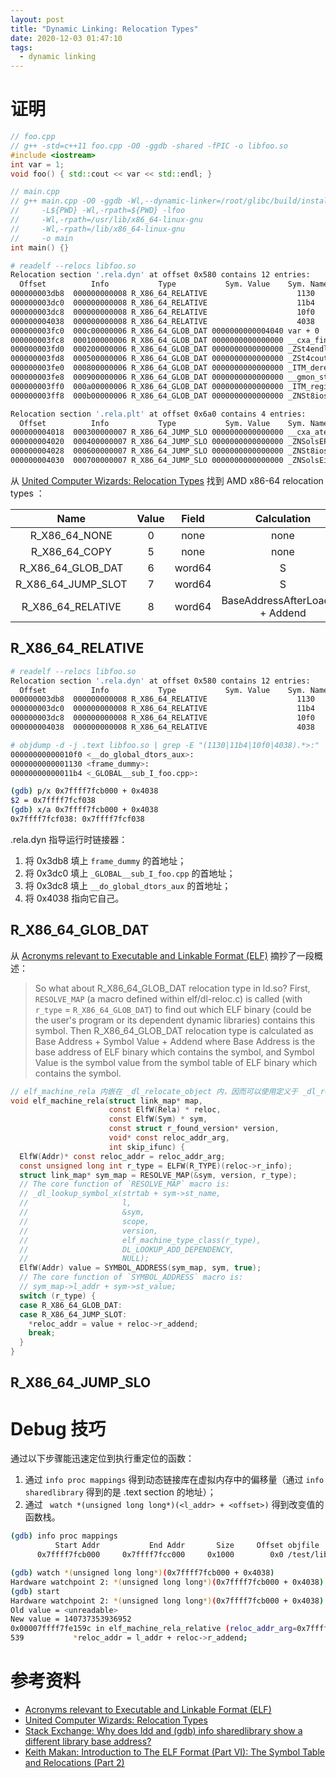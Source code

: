 ```yaml
---
layout: post
title: "Dynamic Linking: Relocation Types"
date: 2020-12-03 01:47:10
tags:
  - dynamic linking
---
```


# 证明

```cpp
// foo.cpp
// g++ -std=c++11 foo.cpp -O0 -ggdb -shared -fPIC -o libfoo.so
#include <iostream>
int var = 1;
void foo() { std::cout << var << std::endl; }
```

```cpp
// main.cpp
// g++ main.cpp -O0 -ggdb -Wl,--dynamic-linker=/root/glibc/build/install/lib/ld-linux-x86-64.so.2 \
//     -L${PWD} -Wl,-rpath=${PWD} -lfoo                                                           \
//     -Wl,-rpath=/usr/lib/x86_64-linux-gnu                                                       \
//     -Wl,-rpath=/lib/x86_64-linux-gnu                                                           \
//     -o main
int main() {}
```

```bash
# readelf --relocs libfoo.so
Relocation section '.rela.dyn' at offset 0x580 contains 12 entries:
  Offset          Info           Type           Sym. Value    Sym. Name + Addend
000000003db8  000000000008 R_X86_64_RELATIVE                    1130
000000003dc0  000000000008 R_X86_64_RELATIVE                    11b4
000000003dc8  000000000008 R_X86_64_RELATIVE                    10f0
000000004038  000000000008 R_X86_64_RELATIVE                    4038
000000003fc0  000c00000006 R_X86_64_GLOB_DAT 0000000000004040 var + 0
000000003fc8  000100000006 R_X86_64_GLOB_DAT 0000000000000000 __cxa_finalize@GLIBC_2.2.5 + 0
000000003fd0  000200000006 R_X86_64_GLOB_DAT 0000000000000000 _ZSt4endlIcSt11char_tr@GLIBCXX_3.4 + 0
000000003fd8  000500000006 R_X86_64_GLOB_DAT 0000000000000000 _ZSt4cout@GLIBCXX_3.4 + 0
000000003fe0  000800000006 R_X86_64_GLOB_DAT 0000000000000000 _ITM_deregisterTMClone + 0
000000003fe8  000900000006 R_X86_64_GLOB_DAT 0000000000000000 __gmon_start__ + 0
000000003ff0  000a00000006 R_X86_64_GLOB_DAT 0000000000000000 _ITM_registerTMCloneTa + 0
000000003ff8  000b00000006 R_X86_64_GLOB_DAT 0000000000000000 _ZNSt8ios_base4InitD1E@GLIBCXX_3.4 + 0

Relocation section '.rela.plt' at offset 0x6a0 contains 4 entries:
  Offset          Info           Type           Sym. Value    Sym. Name + Addend
000000004018  000300000007 R_X86_64_JUMP_SLO 0000000000000000 __cxa_atexit@GLIBC_2.2.5 + 0
000000004020  000400000007 R_X86_64_JUMP_SLO 0000000000000000 _ZNSolsEPFRSoS_E@GLIBCXX_3.4 + 0
000000004028  000600000007 R_X86_64_JUMP_SLO 0000000000000000 _ZNSt8ios_base4InitC1E@GLIBCXX_3.4 + 0
000000004030  000700000007 R_X86_64_JUMP_SLO 0000000000000000 _ZNSolsEi@GLIBCXX_3.4 + 0
```

从 [United Computer Wizards: Relocation Types](https://www.ucw.cz/~hubicka/papers/abi/node19.html) 找到 AMD x86-64 relocation types ：

|          Name          | Value | Field  |           Calculation            |
|          :-:           |  :-:  |  :-:   |               :-:                |
|    R\_X86\_64\_NONE    |   0   |  none  |               none               |
|    R\_X86\_64\_COPY    |   5   |  none  |               none               |
| R\_X86\_64\_GLOB\_DAT  |   6   | word64 |                S                 |
| R\_X86\_64\_JUMP\_SLOT |   7   | word64 |                S                 |
|  R\_X86\_64\_RELATIVE  |   8   | word64 | BaseAddressAfterLoading + Addend |

## R\_X86\_64\_RELATIVE

```bash
# readelf --relocs libfoo.so
Relocation section '.rela.dyn' at offset 0x580 contains 12 entries:
  Offset          Info           Type           Sym. Value    Sym. Name + Addend
000000003db8  000000000008 R_X86_64_RELATIVE                    1130
000000003dc0  000000000008 R_X86_64_RELATIVE                    11b4
000000003dc8  000000000008 R_X86_64_RELATIVE                    10f0
000000004038  000000000008 R_X86_64_RELATIVE                    4038
```

```bash
# objdump -d -j .text libfoo.so | grep -E "(1130|11b4|10f0|4038).*>:" | sort
00000000000010f0 <__do_global_dtors_aux>:
0000000000001130 <frame_dummy>:
00000000000011b4 <_GLOBAL__sub_I_foo.cpp>:
```

```bash
(gdb) p/x 0x7ffff7fcb000 + 0x4038
$2 = 0x7ffff7fcf038
(gdb) x/a 0x7ffff7fcb000 + 0x4038
0x7ffff7fcf038: 0x7ffff7fcf038
```

.rela.dyn 指导运行时链接器：

1. 将 0x3db8 填上 `frame_dummy` 的首地址；
2. 将 0x3dc0 填上 `_GLOBAL__sub_I_foo.cpp` 的首地址；
3. 将 0x3dc8 填上 `__do_global_dtors_aux` 的首地址；
4. 将 0x4038 指向它自己。

## R\_X86\_64\_GLOB\_DAT

从 [Acronyms relevant to Executable and Linkable Format (ELF)](https://stevens.netmeister.org/631/elf.html) 摘抄了一段概述：

> So what about R\_X86\_64\_GLOB\_DAT relocation type in ld.so? First, `RESOLVE_MAP` (a macro defined within elf/dl-reloc.c) is called (with `r_type` = `R_X86_64_GLOB_DAT`) to find out which ELF binary (could be the user's program or its dependent dynamic libraries) contains this symbol. Then R\_X86\_64\_GLOB\_DAT relocation type is calculated as Base Address + Symbol Value + Addend where Base Address is the base address of ELF binary which contains the symbol, and Symbol Value is the symbol value from the symbol table of ELF binary which contains the symbol.

```c
// elf_machine_rela 内嵌在 _dl_relocate_object 内，因而可以使用定义于 _dl_relocate_object 作用域内的变量。
void elf_machine_rela(struct link_map* map,
                      const ElfW(Rela) * reloc,
                      const ElfW(Sym) * sym,
                      const struct r_found_version* version,
                      void* const reloc_addr_arg,
                      int skip_ifunc) {
  ElfW(Addr)* const reloc_addr = reloc_addr_arg;
  const unsigned long int r_type = ELFW(R_TYPE)(reloc->r_info);
  struct link_map* sym_map = RESOLVE_MAP(&sym, version, r_type);
  // The core function of `RESOLVE_MAP` macro is:
  // _dl_lookup_symbol_x(strtab + sym->st_name,
  //                     l,
  //                     &sym,
  //                     scope,
  //                     version,
  //                     elf_machine_type_class(r_type),
  //                     DL_LOOKUP_ADD_DEPENDENCY,
  //                     NULL);
  ElfW(Addr) value = SYMBOL_ADDRESS(sym_map, sym, true);
  // The core function of `SYMBOL_ADDRESS` macro is:
  // sym_map->l_addr + sym->st_value;
  switch (r_type) {
  case R_X86_64_GLOB_DAT:
  case R_X86_64_JUMP_SLOT:
    *reloc_addr = value + reloc->r_addend;
    break;
  }
}
```

## R\_X86\_64\_JUMP\_SLO

# Debug 技巧

通过以下步骤能迅速定位到执行重定位的函数：

1. 通过 `info proc mappings` 得到动态链接库在虚拟内存中的偏移量（通过 `info sharedlibrary` 得到的是 .text section 的地址）；
2. 通过 ` watch *(unsigned long long*)(<l_addr> + <offset>)` 得到改变值的函数栈。

```bash
(gdb) info proc mappings
          Start Addr           End Addr       Size     Offset objfile
      0x7ffff7fcb000     0x7ffff7fcc000     0x1000        0x0 /test/libfoo.so
```

```bash
(gdb) watch *(unsigned long long*)(0x7ffff7fcb000 + 0x4038)
Hardware watchpoint 2: *(unsigned long long*)(0x7ffff7fcb000 + 0x4038)
(gdb) start
Hardware watchpoint 2: *(unsigned long long*)(0x7ffff7fcb000 + 0x4038)
Old value = <unreadable>
New value = 140737353936952
0x00007ffff7fe159c in elf_machine_rela_relative (reloc_addr_arg=0x7ffff7fcf038, reloc=0x7ffff7fcb5c8, l_addr=140737353920512) at ../sysdeps/x86_64/dl-machine.h:539
539           *reloc_addr = l_addr + reloc->r_addend;
```

# 参考资料

+ [Acronyms relevant to Executable and Linkable Format (ELF)](https://stevens.netmeister.org/631/elf.html)
+ [United Computer Wizards: Relocation Types](https://www.ucw.cz/~hubicka/papers/abi/node19.html)
+ [Stack Exchange: Why does ldd and (gdb) info sharedlibrary show a different library base address?](https://reverseengineering.stackexchange.com/questions/6657/why-does-ldd-and-gdb-info-sharedlibrary-show-a-different-library-base-addr)
+ [Keith Makan: Introduction to The ELF Format (Part VI): The Symbol Table and Relocations (Part 2)](http://blog.k3170makan.com/2018/10/introduction-to-elf-format-part-vi_18.html)
